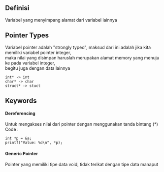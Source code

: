 ## Definisi
Variabel yang menyimpang alamat dari variabel lainnya

## Pointer Types
Variabel pointer adalah "strongly typed", maksud dari ini adalah jika kita memiliki variabel pointer integer,  
maka nilai yang disimpan haruslah merupakan alamat memory yang menuju ke pada variabel integer,  
begitu juga dengan data lainnya
```
int* -> int
char* -> char
struct* -> stuct
```

## Keywords
#### Dereferencing
Untuk mengakses nilai dari pointer dengan menggunakan tanda bintang (*)
Code :  
```
int *p = &a;
printf("Value: %d\n", *p);
```
#### Generic Pointer
Pointer yang memiliki tipe data void, tidak terikat dengan tipe data manaput


